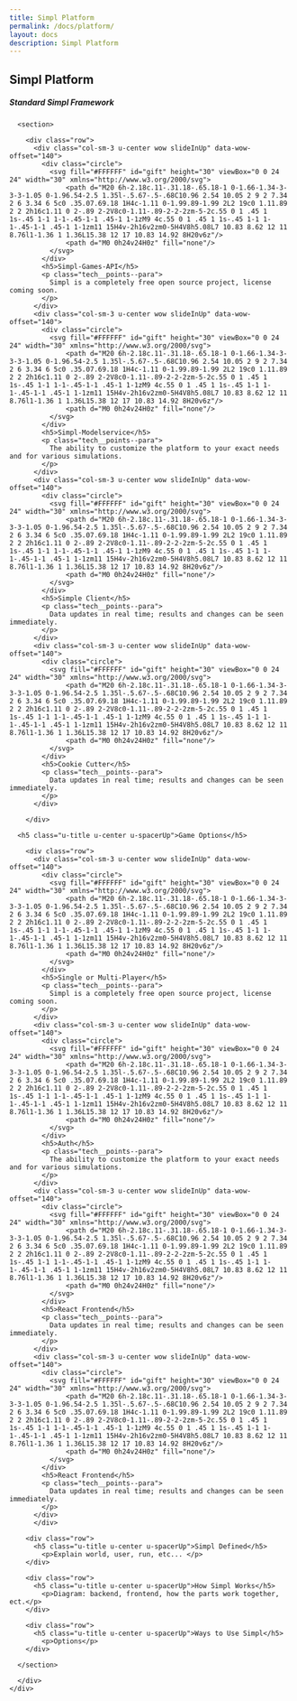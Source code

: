 ```yaml
---
title: Simpl Platform
permalink: /docs/platform/
layout: docs
description: Simpl Platform
---
```


## Simpl Platform

  <div class="container about">
    <div class="row">
      <div class="col-sm-12">
      <h5 class="u-title u-center u-spacerUp">Standard Simpl Framework</h5>

      <section>

        <div class="row">
          <div class="col-sm-3 u-center wow slideInUp" data-wow-offset="140">
            <div class="circle">
              <svg fill="#FFFFFF" id="gift" height="30" viewBox="0 0 24 24" width="30" xmlns="http://www.w3.org/2000/svg">
                  <path d="M20 6h-2.18c.11-.31.18-.65.18-1 0-1.66-1.34-3-3-3-1.05 0-1.96.54-2.5 1.35l-.5.67-.5-.68C10.96 2.54 10.05 2 9 2 7.34 2 6 3.34 6 5c0 .35.07.69.18 1H4c-1.11 0-1.99.89-1.99 2L2 19c0 1.11.89 2 2 2h16c1.11 0 2-.89 2-2V8c0-1.11-.89-2-2-2zm-5-2c.55 0 1 .45 1 1s-.45 1-1 1-1-.45-1-1 .45-1 1-1zM9 4c.55 0 1 .45 1 1s-.45 1-1 1-1-.45-1-1 .45-1 1-1zm11 15H4v-2h16v2zm0-5H4V8h5.08L7 10.83 8.62 12 11 8.76l1-1.36 1 1.36L15.38 12 17 10.83 14.92 8H20v6z"/>
                  <path d="M0 0h24v24H0z" fill="none"/>
              </svg>
            </div>
            <h5>Simpl-Games-API</h5>
            <p class="tech__points--para">
              Simpl is a completely free open source project, license coming soon.
            </p>
          </div>
          <div class="col-sm-3 u-center wow slideInUp" data-wow-offset="140">
            <div class="circle">
              <svg fill="#FFFFFF" id="gift" height="30" viewBox="0 0 24 24" width="30" xmlns="http://www.w3.org/2000/svg">
                  <path d="M20 6h-2.18c.11-.31.18-.65.18-1 0-1.66-1.34-3-3-3-1.05 0-1.96.54-2.5 1.35l-.5.67-.5-.68C10.96 2.54 10.05 2 9 2 7.34 2 6 3.34 6 5c0 .35.07.69.18 1H4c-1.11 0-1.99.89-1.99 2L2 19c0 1.11.89 2 2 2h16c1.11 0 2-.89 2-2V8c0-1.11-.89-2-2-2zm-5-2c.55 0 1 .45 1 1s-.45 1-1 1-1-.45-1-1 .45-1 1-1zM9 4c.55 0 1 .45 1 1s-.45 1-1 1-1-.45-1-1 .45-1 1-1zm11 15H4v-2h16v2zm0-5H4V8h5.08L7 10.83 8.62 12 11 8.76l1-1.36 1 1.36L15.38 12 17 10.83 14.92 8H20v6z"/>
                  <path d="M0 0h24v24H0z" fill="none"/>
              </svg>
            </div>
            <h5>Simpl-Modelservice</h5>
            <p class="tech__points--para">
              The ability to customize the platform to your exact needs and for various simulations.
            </p>
          </div>
          <div class="col-sm-3 u-center wow slideInUp" data-wow-offset="140">
            <div class="circle">
              <svg fill="#FFFFFF" id="gift" height="30" viewBox="0 0 24 24" width="30" xmlns="http://www.w3.org/2000/svg">
                  <path d="M20 6h-2.18c.11-.31.18-.65.18-1 0-1.66-1.34-3-3-3-1.05 0-1.96.54-2.5 1.35l-.5.67-.5-.68C10.96 2.54 10.05 2 9 2 7.34 2 6 3.34 6 5c0 .35.07.69.18 1H4c-1.11 0-1.99.89-1.99 2L2 19c0 1.11.89 2 2 2h16c1.11 0 2-.89 2-2V8c0-1.11-.89-2-2-2zm-5-2c.55 0 1 .45 1 1s-.45 1-1 1-1-.45-1-1 .45-1 1-1zM9 4c.55 0 1 .45 1 1s-.45 1-1 1-1-.45-1-1 .45-1 1-1zm11 15H4v-2h16v2zm0-5H4V8h5.08L7 10.83 8.62 12 11 8.76l1-1.36 1 1.36L15.38 12 17 10.83 14.92 8H20v6z"/>
                  <path d="M0 0h24v24H0z" fill="none"/>
              </svg>
            </div>
            <h5>Simple Client</h5>
            <p class="tech__points--para">
              Data updates in real time; results and changes can be seen immediately.
            </p>
          </div>
          <div class="col-sm-3 u-center wow slideInUp" data-wow-offset="140">
            <div class="circle">
              <svg fill="#FFFFFF" id="gift" height="30" viewBox="0 0 24 24" width="30" xmlns="http://www.w3.org/2000/svg">
                  <path d="M20 6h-2.18c.11-.31.18-.65.18-1 0-1.66-1.34-3-3-3-1.05 0-1.96.54-2.5 1.35l-.5.67-.5-.68C10.96 2.54 10.05 2 9 2 7.34 2 6 3.34 6 5c0 .35.07.69.18 1H4c-1.11 0-1.99.89-1.99 2L2 19c0 1.11.89 2 2 2h16c1.11 0 2-.89 2-2V8c0-1.11-.89-2-2-2zm-5-2c.55 0 1 .45 1 1s-.45 1-1 1-1-.45-1-1 .45-1 1-1zM9 4c.55 0 1 .45 1 1s-.45 1-1 1-1-.45-1-1 .45-1 1-1zm11 15H4v-2h16v2zm0-5H4V8h5.08L7 10.83 8.62 12 11 8.76l1-1.36 1 1.36L15.38 12 17 10.83 14.92 8H20v6z"/>
                  <path d="M0 0h24v24H0z" fill="none"/>
              </svg>
            </div>
            <h5>Cookie Cutter</h5>
            <p class="tech__points--para">
              Data updates in real time; results and changes can be seen immediately.
            </p>
          </div>

        </div>

      <h5 class="u-title u-center u-spacerUp">Game Options</h5>

        <div class="row">
          <div class="col-sm-3 u-center wow slideInUp" data-wow-offset="140">
            <div class="circle">
              <svg fill="#FFFFFF" id="gift" height="30" viewBox="0 0 24 24" width="30" xmlns="http://www.w3.org/2000/svg">
                  <path d="M20 6h-2.18c.11-.31.18-.65.18-1 0-1.66-1.34-3-3-3-1.05 0-1.96.54-2.5 1.35l-.5.67-.5-.68C10.96 2.54 10.05 2 9 2 7.34 2 6 3.34 6 5c0 .35.07.69.18 1H4c-1.11 0-1.99.89-1.99 2L2 19c0 1.11.89 2 2 2h16c1.11 0 2-.89 2-2V8c0-1.11-.89-2-2-2zm-5-2c.55 0 1 .45 1 1s-.45 1-1 1-1-.45-1-1 .45-1 1-1zM9 4c.55 0 1 .45 1 1s-.45 1-1 1-1-.45-1-1 .45-1 1-1zm11 15H4v-2h16v2zm0-5H4V8h5.08L7 10.83 8.62 12 11 8.76l1-1.36 1 1.36L15.38 12 17 10.83 14.92 8H20v6z"/>
                  <path d="M0 0h24v24H0z" fill="none"/>
              </svg>
            </div>
            <h5>Single or Multi-Player</h5>
            <p class="tech__points--para">
              Simpl is a completely free open source project, license coming soon.
            </p>
          </div>
          <div class="col-sm-3 u-center wow slideInUp" data-wow-offset="140">
            <div class="circle">
              <svg fill="#FFFFFF" id="gift" height="30" viewBox="0 0 24 24" width="30" xmlns="http://www.w3.org/2000/svg">
                  <path d="M20 6h-2.18c.11-.31.18-.65.18-1 0-1.66-1.34-3-3-3-1.05 0-1.96.54-2.5 1.35l-.5.67-.5-.68C10.96 2.54 10.05 2 9 2 7.34 2 6 3.34 6 5c0 .35.07.69.18 1H4c-1.11 0-1.99.89-1.99 2L2 19c0 1.11.89 2 2 2h16c1.11 0 2-.89 2-2V8c0-1.11-.89-2-2-2zm-5-2c.55 0 1 .45 1 1s-.45 1-1 1-1-.45-1-1 .45-1 1-1zM9 4c.55 0 1 .45 1 1s-.45 1-1 1-1-.45-1-1 .45-1 1-1zm11 15H4v-2h16v2zm0-5H4V8h5.08L7 10.83 8.62 12 11 8.76l1-1.36 1 1.36L15.38 12 17 10.83 14.92 8H20v6z"/>
                  <path d="M0 0h24v24H0z" fill="none"/>
              </svg>
            </div>
            <h5>Auth</h5>
            <p class="tech__points--para">
              The ability to customize the platform to your exact needs and for various simulations.
            </p>
          </div>
          <div class="col-sm-3 u-center wow slideInUp" data-wow-offset="140">
            <div class="circle">
              <svg fill="#FFFFFF" id="gift" height="30" viewBox="0 0 24 24" width="30" xmlns="http://www.w3.org/2000/svg">
                  <path d="M20 6h-2.18c.11-.31.18-.65.18-1 0-1.66-1.34-3-3-3-1.05 0-1.96.54-2.5 1.35l-.5.67-.5-.68C10.96 2.54 10.05 2 9 2 7.34 2 6 3.34 6 5c0 .35.07.69.18 1H4c-1.11 0-1.99.89-1.99 2L2 19c0 1.11.89 2 2 2h16c1.11 0 2-.89 2-2V8c0-1.11-.89-2-2-2zm-5-2c.55 0 1 .45 1 1s-.45 1-1 1-1-.45-1-1 .45-1 1-1zM9 4c.55 0 1 .45 1 1s-.45 1-1 1-1-.45-1-1 .45-1 1-1zm11 15H4v-2h16v2zm0-5H4V8h5.08L7 10.83 8.62 12 11 8.76l1-1.36 1 1.36L15.38 12 17 10.83 14.92 8H20v6z"/>
                  <path d="M0 0h24v24H0z" fill="none"/>
              </svg>
            </div>
            <h5>React Frontend</h5>
            <p class="tech__points--para">
              Data updates in real time; results and changes can be seen immediately.
            </p>
          </div>
          <div class="col-sm-3 u-center wow slideInUp" data-wow-offset="140">
            <div class="circle">
              <svg fill="#FFFFFF" id="gift" height="30" viewBox="0 0 24 24" width="30" xmlns="http://www.w3.org/2000/svg">
                  <path d="M20 6h-2.18c.11-.31.18-.65.18-1 0-1.66-1.34-3-3-3-1.05 0-1.96.54-2.5 1.35l-.5.67-.5-.68C10.96 2.54 10.05 2 9 2 7.34 2 6 3.34 6 5c0 .35.07.69.18 1H4c-1.11 0-1.99.89-1.99 2L2 19c0 1.11.89 2 2 2h16c1.11 0 2-.89 2-2V8c0-1.11-.89-2-2-2zm-5-2c.55 0 1 .45 1 1s-.45 1-1 1-1-.45-1-1 .45-1 1-1zM9 4c.55 0 1 .45 1 1s-.45 1-1 1-1-.45-1-1 .45-1 1-1zm11 15H4v-2h16v2zm0-5H4V8h5.08L7 10.83 8.62 12 11 8.76l1-1.36 1 1.36L15.38 12 17 10.83 14.92 8H20v6z"/>
                  <path d="M0 0h24v24H0z" fill="none"/>
              </svg>
            </div>
            <h5>React Frontend</h5>
            <p class="tech__points--para">
              Data updates in real time; results and changes can be seen immediately.
            </p>
          </div>
          </div>

        <div class="row">
          <h5 class="u-title u-center u-spacerUp">Simpl Defined</h5>
            <p>Explain world, user, run, etc... </p>
        </div>

        <div class="row">
          <h5 class="u-title u-center u-spacerUp">How Simpl Works</h5>
            <p>Diagram: backend, frontend, how the parts work together, ect.</p>
        </div>

        <div class="row">
          <h5 class="u-title u-center u-spacerUp">Ways to Use Simpl</h5>
            <p>Options</p>
        </div>

      </section>

      </div>
    </div>
  </div>
